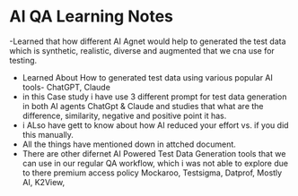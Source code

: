# AI QA Learning Notes
-Learned that how different AI Agnet would help to generated the test data which is synthetic, realistic, diverse and augmented that we cna use for testing.
- Learned About How to generated test data using various popular AI tools- ChatGPT, Claude
- in this Case study i have use 3 different prompt for test data generation in both AI agents ChatGpt & Claude and studies that what are the difference, similarity, negative and positive point it has.
- i ALso have gett to know about how AI reduced your effort vs. if you did this manually.
- All the things  have mentioned down in attched document.
- There are other difernet AI Powered Test Data Generation tools that we can use in our regular QA workflow, which i was not able to explore due to there premium access policy
  Mockaroo, Testsigma, Datprof, Mostly AI, K2View, 
  
